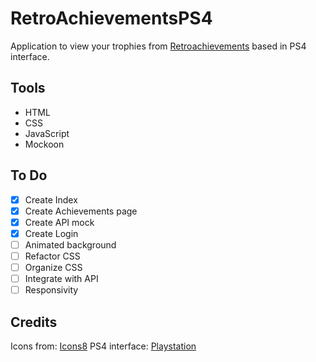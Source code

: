# RetroAchievementsPS4

Application to view your trophies from [Retroachievements](https://retroachievements.org/) based in PS4 interface.

## Tools
- HTML
- CSS
- JavaScript
- Mockoon

## To Do
- [x] Create Index
- [x] Create Achievements page
- [x] Create API mock
- [x] Create Login
- [ ] Animated background
- [ ] Refactor CSS
- [ ] Organize CSS
- [ ] Integrate with API
- [ ] Responsivity

## Credits
Icons from: [Icons8](https://icons8.com.br/)
PS4 interface: [Playstation](https://www.playstation.com)
